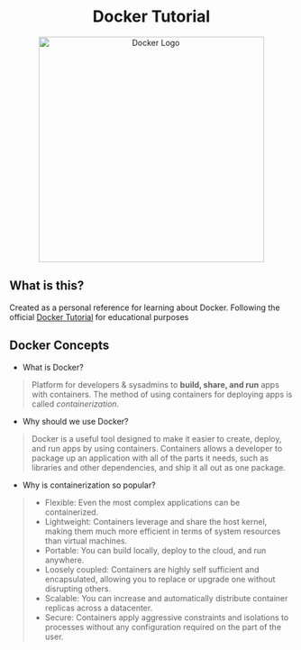 <h1 align="center">Docker Tutorial</h1>

<div align="center">
  <a href="https://hub.docker.com/">
    <img src="" alt="Docker Logo" width="400">
  </a>
  <br>
</div>

## What is this?

Created as a personal reference for learning about Docker. Following the official [Docker Tutorial](https://docs.docker.com/get-started/part2/) for educational purposes

## Docker Concepts

- What is Docker? 
> Platform for developers & sysadmins to **build, share, and run** apps with containers. The method of using containers for deploying apps is called *containerization*.
- Why should we use Docker?
> Docker is a useful tool designed to make it easier to create, deploy, and run apps by using containers. Containers allows a developer to package up an application with all of the parts it needs, such as libraries and other dependencies, and ship it all out as one package.
- Why is containerization so popular?
>- Flexible: Even the most complex applications can be containerized.
>- Lightweight: Containers leverage and share the host kernel, making them much more efficient in terms of system resources than virtual machines.
>- Portable: You can build locally, deploy to the cloud, and run anywhere.
>- Loosely coupled: Containers are highly self sufficient and encapsulated, allowing you to replace or upgrade one without disrupting others.
>- Scalable: You can increase and automatically distribute container replicas across a datacenter.
>- Secure: Containers apply aggressive constraints and isolations to processes without any configuration required on the part of the user.

